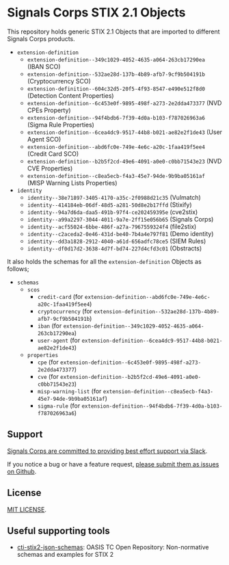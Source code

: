 # Signals Corps STIX 2.1 Objects

This repository holds generic STIX 2.1 Objects that are imported to different Signals Corps products.

* `extension-definition`
	* `extension-definition--349c1029-4052-4635-a064-263cb17290ea` (IBAN SCO)
	* `extension-definition--532ae28d-137b-4b89-afb7-9cf9b504191b` (Cryptocurrency SCO)
	* `extension-definition--604c32d5-20f5-4f93-8547-e490e512f8d0` (Detection Content Properties)
	* `extension-definition--6c453e0f-9895-498f-a273-2e2dda473377` (NVD CPEs Property)
	* `extension-definition--94f4bdb6-7f39-4d0a-b103-f787026963a6` (Sigma Rule Properties)
	* `extension-definition--6cea4dc9-9517-44b8-b021-ae82e2f1de43` (User Agent SCO)
	* `extension-definition--abd6fc0e-749e-4e6c-a20c-1faa419f5ee4` (Credit Card SCO)
	* `extension-definition--b2b5f2cd-49e6-4091-a0e0-c0bb71543e23` (NVD CVE Properties)
	* `extension-definition--c8ea5ecb-f4a3-45e7-94de-9b9ba05161af` (MISP Warning Lists Properties)
* `identity`
	* `identity--38e71897-3405-4170-a35c-2f0988d21c35` (Vulmatch)
	* `identity--414184eb-06df-48d5-a281-50d8e2b17ffd` (Stixify)
	* `identity--94a7d6da-daa5-491b-97f4-ce202459395e` (cve2stix)
	* `identity--a99a2297-3044-4011-9a7e-2ff15e056b65` (Signals Corps)
	* `identity--acf55024-6bbe-486f-a27a-7967559324f4` (file2stix)
	* `identity--c2aceda2-0e46-431d-be40-7b4a4e797f81` (Demo identity)
	* `identity--dd3a1828-2912-4040-a61d-656adfc78ce5` (SIEM Rules)
	* `identity--df0d17d2-3638-4d7f-bd74-227d4cfd3c01` (Obstracts)

It also holds the schemas for all the `extension-definition` Objects as follows;

* `schemas`
	* `scos`
		* `credit-card` (for `extension-definition--abd6fc0e-749e-4e6c-a20c-1faa419f5ee4`)
		* `cryptocurrency` (for `extension-definition--532ae28d-137b-4b89-afb7-9cf9b504191b`)
		* `iban` (for `extension-definition--349c1029-4052-4635-a064-263cb17290ea`)
		* `user-agent` (for `extension-definition--6cea4dc9-9517-44b8-b021-ae82e2f1de43`)
	* `properties`
		* `cpe` (for `extension-definition--6c453e0f-9895-498f-a273-2e2dda473377`)
		* `cve` (for `extension-definition--b2b5f2cd-49e6-4091-a0e0-c0bb71543e23`)
		* `misp-warning-list` (for `extension-definition--c8ea5ecb-f4a3-45e7-94de-9b9ba05161af`)
		* `sigma-rule` (for `extension-definition--94f4bdb6-7f39-4d0a-b103-f787026963a6`)

## Support

[Signals Corps are committed to providing best effort support via Slack](https://join.slack.com/t/signalscorps-public/shared_invite/zt-1exnc12ww-9RKR6aMgO57GmHcl156DAA).

If you notice a bug or have a feature request, [please submit them as issues on Github](https://github.com/signalscorps/cve2stix/issues).

## License

[MIT LICENSE](/LICENSE).

## Useful supporting tools

* [cti-stix2-json-schemas](https://github.com/oasis-open/cti-stix2-json-schemas): OASIS TC Open Repository: Non-normative schemas and examples for STIX 2